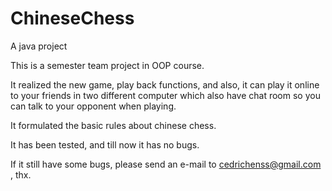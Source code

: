 ChineseChess
============

A java project

This is a semester team project in OOP course.

It realized the new game, play back functions, and also, it can play it online to your friends in two different computer which also have chat room so you can talk to your opponent when playing.

It formulated the basic rules about chinese chess.

It has been tested, and till now it has no bugs.

If it still have some bugs, please send an e-mail to cedrichenss@gmail.com , thx.
